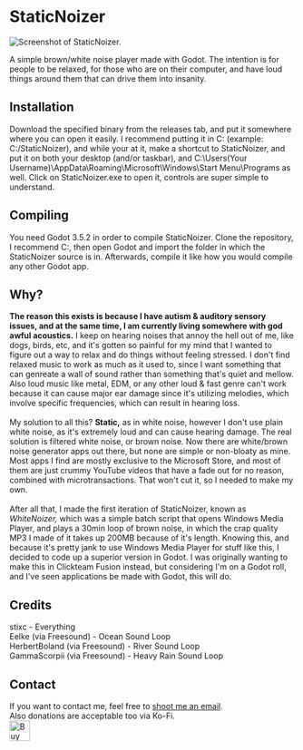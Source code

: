 # StaticNoizer
![Screenshot of StaticNoizer.](https://files.catbox.moe/v2aru0.png)

A simple brown/white noise player made with Godot. The intention is for people to be relaxed, for those who are on their computer, and have loud things around them that can drive them into insanity.
## Installation
Download the specified binary from the releases tab, and put it somewhere where you can open it easily. I recommend putting it in C: (example: C:/StaticNoizer), and while your at it, make a shortcut to StaticNoizer, and put it on both your desktop (and/or taskbar), and C:\Users\(Your Username)\AppData\Roaming\Microsoft\Windows\Start Menu\Programs as well. Click on StaticNoizer.exe to open it, controls are super simple to understand.
## Compiling
You need Godot 3.5.2 in order to compile StaticNoizer. Clone the repository, I recommend C:, then open Godot and import the folder in which the StaticNoizer source is in. Afterwards, compile it like how you would compile any other Godot app.
## Why?
**The reason this exists is because I have autism & auditory sensory issues, and at the same time, I am currently living somewhere with god awful acoustics.** I keep on hearing noises that annoy the hell out of me, like dogs, birds, etc, and it's gotten so painful for my mind that I wanted to figure out a way to relax and do things without feeling stressed. I don't find relaxed music to work as much as it used to, since I want something that can genreate a wall of sound rather than something that's quiet and mellow. Also loud music like metal, EDM, or any other loud & fast genre can't work because it can cause major ear damage since it's utilizing melodies, which involve specific frequencies, which can result in hearing loss.<br>
<br>
My solution to all this? **Static,** as in white noise, however I don't use plain white noise, as it's extremely loud and can cause hearing damage. The real solution is filtered white noise, or brown noise. Now there are white/brown noise generator apps out there, but none are simple or non-bloaty as mine. Most apps I find are mostly exclusive to the Microsoft Store, and most of them are just crummy YouTube videos that have a fade out for no reason, combined with microtransactions. That won't cut it, so I needed to make my own.<br>
<br>
After all that, I made the first iteration of StaticNoizer, known as *WhiteNoizer,* which was a simple batch script that opens Windows Media Player, and plays a 30min loop of brown noise, in which the crap quality MP3 I made of it takes up 200MB because of it's length. Knowing this, and because it's pretty jank to use Windows Media Player for stuff like this, I decided to code up a superior version in Godot. I was originally wanting to make this in Clickteam Fusion instead, but considering I'm on a Godot roll, and I've seen applications be made with Godot, this will do.
## Credits
stixc - Everything
<br>
Eelke (via Freesound) - Ocean Sound Loop
<br>
HerbertBoland (via Freesound) - River Sound Loop
<br>
GammaScorpii (via Freesound) - Heavy Rain Sound Loop
<br>
## Contact
If you want to contact me, feel free to [shoot me an email](mailto:contact@stixc.lol).
<br>
Also donations are acceptable too via Ko-Fi.
<br>
<a href='https://ko-fi.com/B0B3KOSEL' target='_blank'><img height='36' style='border:0px;height:36px;' src='https://storage.ko-fi.com/cdn/kofi5.png?v=3' border='0' alt='Buy Me a Coffee at ko-fi.com' /></a>